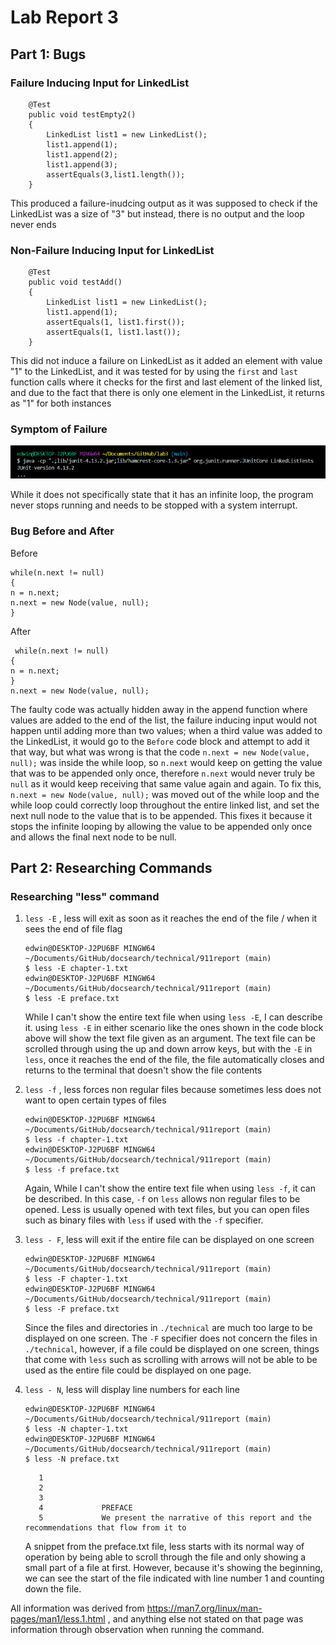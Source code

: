 # Lab Report 3

## Part 1: Bugs
### Failure Inducing Input for LinkedList

```
    @Test
    public void testEmpty2()
    {
        LinkedList list1 = new LinkedList();
        list1.append(1);
        list1.append(2);
        list1.append(3);
        assertEquals(3,list1.length());
    }
```
This produced a failure-inudcing output as it was
supposed to check if the LinkedList was a size of "3"
but instead, there is no output and the loop never ends

### Non-Failure Inducing Input for LinkedList

```
    @Test
    public void testAdd() 
    {
        LinkedList list1 = new LinkedList();
        list1.append(1);
        assertEquals(1, list1.first());
        assertEquals(1, list1.last());
    }
```
This did not induce a failure on LinkedList as it added an element with value
"1" to the LinkedList, and it was tested for by using the `first` and `last`
function calls where it checks for the first and last element of the linked list,
and due to the fact that there is only one element in the LinkedList, it returns as 
"1" for both instances

### Symptom of Failure

![Image](symptom1.png)

While it does not specifically state that it has an infinite loop, the program never
stops running and needs to be stopped with a system interrupt.

### Bug Before and After

Before
```
while(n.next != null)
{
n = n.next;
n.next = new Node(value, null);
}
```

After
```
 while(n.next != null) 
{
n = n.next;
}
n.next = new Node(value, null);
```
The faulty code was actually hidden away in the append function where values are added to the end of the list,
the failure inducing input would not happen until adding more than two values; when a third value was added to the
LinkedList, it would go to the `Before` code block and attempt to add it that way, but what was wrong is that the code
`n.next = new Node(value, null);` was inside the while loop, so `n.next` would keep on getting the value that was to be 
appended only once, therefore `n.next` would never truly be `null` as it would keep receiving that same value again and
again. To fix this, `n.next = new Node(value, null);` was moved out of the while loop and the while loop could correctly
loop throughout the entire linked list, and set the next null node to the value that is to be appended. This fixes it 
because it stops the infinite looping by allowing the value to be appended only once and allows the final next node to be
null.

## Part 2: Researching Commands

### Researching "less" command
1. `less -E` , less will exit as soon as it reaches the end of the file / when it sees the end of file flag
   ```
   edwin@DESKTOP-J2PU6BF MINGW64 ~/Documents/GitHub/docsearch/technical/911report (main)
   $ less -E chapter-1.txt
   edwin@DESKTOP-J2PU6BF MINGW64 ~/Documents/GitHub/docsearch/technical/911report (main)
   $ less -E preface.txt
   ```
   While I can't show the entire text file when using `less -E`, I can describe it. using `less -E` in either
   scenario like the ones shown in the code block above will show the text file given as an argument. The text file
   can be scrolled through using the up and down arrow keys, but with the `-E` in `less`, once it reaches the end of the
   file, the file automatically closes and returns to the terminal that doesn't show the file contents
  
2. `less -f` , less forces non regular files because sometimes less does not want to open certain types of files
   ```
   edwin@DESKTOP-J2PU6BF MINGW64 ~/Documents/GitHub/docsearch/technical/911report (main)
   $ less -f chapter-1.txt
   edwin@DESKTOP-J2PU6BF MINGW64 ~/Documents/GitHub/docsearch/technical/911report (main)
   $ less -f preface.txt
   ```
   Again, While I can't show the entire text file when using `less -f`, it can be described. In this case, `-f` on `less`
   allows non regular files to be opened. Less is usually opened with text files, but you can open files such as binary
   files with `less` if used with the `-f` specifier. 
   
3. `less - F`, less will exit if the entire file can be displayed on one screen
   ```
   edwin@DESKTOP-J2PU6BF MINGW64 ~/Documents/GitHub/docsearch/technical/911report (main)
   $ less -F chapter-1.txt
   edwin@DESKTOP-J2PU6BF MINGW64 ~/Documents/GitHub/docsearch/technical/911report (main)
   $ less -F preface.txt
   ```
   Since the files and directories in `./technical` are much too large to be displayed on one screen. The `-F` specifier
   does not concern the files in `./technical`, however, if a file could be displayed on one screen, things that come with
   `less` such as scrolling with arrows will not be able to be used as the entire file could be displayed on one page.
   
4. `less - N`, less will display line numbers for each line
   ```
   edwin@DESKTOP-J2PU6BF MINGW64 ~/Documents/GitHub/docsearch/technical/911report (main)
   $ less -N chapter-1.txt
   edwin@DESKTOP-J2PU6BF MINGW64 ~/Documents/GitHub/docsearch/technical/911report (main)
   $ less -N preface.txt
   ```
   ```
      1
      2
      3
      4             PREFACE
      5             We present the narrative of this report and the recommendations that flow from it to
   ```
   A snippet from the preface.txt file, less starts with its normal way of operation by being able to scroll through the file
   and only showing a small part of a file at first. However, because it's showing the beginning, we can see the start of the file
   indicated with line number 1 and counting down the file.

All information was derived from https://man7.org/linux/man-pages/man1/less.1.html , and anything else not stated on that page was
information through observation when running the command.
   




